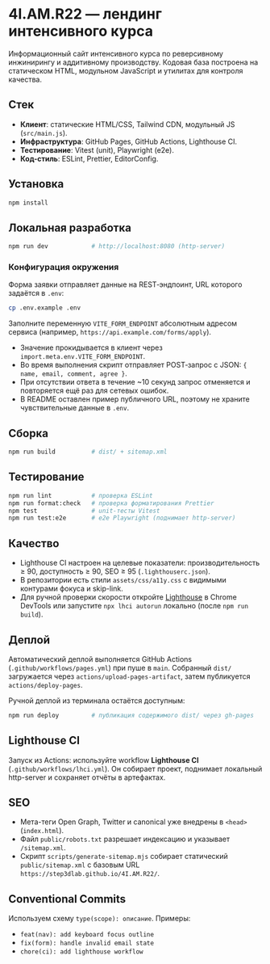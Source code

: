 # 4I.AM.R22 — лендинг интенсивного курса

Информационный сайт интенсивного курса по реверсивному инжинирингу и аддитивному производству. Кодовая база построена на статическом HTML, модульном JavaScript и утилитах для контроля качества.

## Стек

- **Клиент**: статические HTML/CSS, Tailwind CDN, модульный JS (`src/main.js`).
- **Инфраструктура**: GitHub Pages, GitHub Actions, Lighthouse CI.
- **Тестирование**: Vitest (unit), Playwright (e2e).
- **Код-стиль**: ESLint, Prettier, EditorConfig.

## Установка

```bash
npm install
```

## Локальная разработка

```bash
npm run dev            # http://localhost:8080 (http-server)
```

### Конфигурация окружения

Форма заявки отправляет данные на REST‑эндпоинт, URL которого задаётся в `.env`:

```bash
cp .env.example .env
```

Заполните переменную `VITE_FORM_ENDPOINT` абсолютным адресом сервиса (например, `https://api.example.com/forms/apply`).

- Значение прокидывается в клиент через `import.meta.env.VITE_FORM_ENDPOINT`.
- Во время выполнения скрипт отправляет POST‑запрос с JSON: `{ name, email, comment, agree }`.
- При отсутствии ответа в течение ~10 секунд запрос отменяется и повторяется ещё раз для сетевых ошибок.
- В README оставлен пример публичного URL, поэтому не храните чувствительные данные в `.env`.

## Сборка

```bash
npm run build          # dist/ + sitemap.xml
```

## Тестирование

```bash
npm run lint           # проверка ESLint
npm run format:check   # проверка форматирования Prettier
npm test               # unit-тесты Vitest
npm run test:e2e       # e2e Playwright (поднимает http-server)
```

## Качество

- Lighthouse CI настроен на целевые показатели: производительность ≥ 90, доступность ≥ 90, SEO ≥ 95 (`.lighthouserc.json`).
- В репозитории есть стили `assets/css/a11y.css` с видимыми контурами фокуса и skip-link.
- Для ручной проверки скорости откройте [Lighthouse](https://developers.google.com/web/tools/lighthouse) в Chrome DevTools или запустите `npx lhci autorun` локально (после `npm run build`).

## Деплой

Автоматический деплой выполняется GitHub Actions (`.github/workflows/pages.yml`) при пуше в `main`. Собранный `dist/` загружается через `actions/upload-pages-artifact`, затем публикуется `actions/deploy-pages`.

Ручной деплой из терминала остаётся доступным:

```bash
npm run deploy         # публикация содержимого dist/ через gh-pages
```

## Lighthouse CI

Запуск из Actions: используйте workflow **Lighthouse CI** (`.github/workflows/lhci.yml`). Он собирает проект, поднимает локальный http-server и сохраняет отчёты в артефактах.

## SEO

- Мета-теги Open Graph, Twitter и canonical уже внедрены в `<head>` (`index.html`).
- Файл `public/robots.txt` разрешает индексацию и указывает `/sitemap.xml`.
- Скрипт `scripts/generate-sitemap.mjs` собирает статический `public/sitemap.xml` с базовым URL `https://step3dlab.github.io/4I.AM.R22/`.

## Conventional Commits

Используем схему `type(scope): описание`. Примеры:

- `feat(nav): add keyboard focus outline`
- `fix(form): handle invalid email state`
- `chore(ci): add lighthouse workflow`
